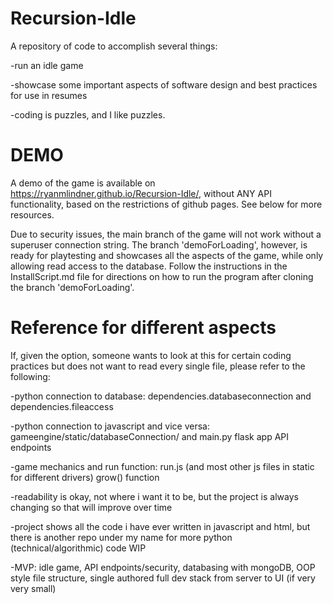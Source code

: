 # Recursion-Idle

A repository of code to accomplish several things:

  -run an idle game
  
  -showcase some important aspects of software design and best practices for use in
resumes

  -coding is puzzles, and I like puzzles.

# DEMO

A demo of the game is available on https://ryanmlindner.github.io/Recursion-Idle/, without ANY API functionality, based on the restrictions
of github pages. See below for more resources.

Due to security issues, the main branch of the game will not work without a superuser connection string. The branch 'demoForLoading', however,
is ready for playtesting and showcases all the aspects of the game, while only allowing read access to the database. Follow the instructions in the
InstallScript.md file for directions on how to run the program after cloning the branch 'demoForLoading'.

# Reference for different aspects

If, given the option, someone wants to look at this for certain coding practices but does not
want to read every single file, please refer to the following:

-python connection to database: dependencies.databaseconnection and dependencies.fileaccess

-python connection to javascript and vice versa: gameengine/static/databaseConnection/ and main.py
flask app API endpoints

-game mechanics and run function: run.js (and most other js files in static for different drivers) grow() 
function

-readability is okay, not where i want it to be, but the project is always changing so that
will improve over time

-project shows all the code i have ever written in javascript and html, but there is another repo
under my name for more python (technical/algorithmic) code WIP

-MVP: idle game, API endpoints/security, databasing with mongoDB, OOP style file structure, 
single authored full dev stack from server to UI (if very very small)
